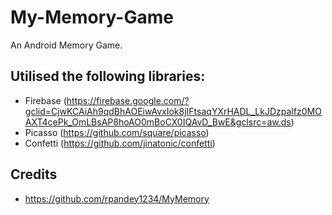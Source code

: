 # My-Memory-Game

An Android Memory Game.





## Utilised the following libraries:
- Firebase (https://firebase.google.com/?gclid=CjwKCAiAh9qdBhAOEiwAvxIok8jIFtsaqYXrHADL_LkJDzpalfz0MOAXT4cePk_OmLBsAP8hoAO0mBoCX0IQAvD_BwE&gclsrc=aw.ds)
- Picasso (https://github.com/square/picasso)
- Confetti (https://github.com/jinatonic/confetti)


## Credits
- https://github.com/rpandey1234/MyMemory
